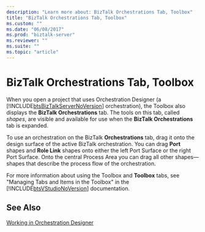 ```yaml
---
description: "Learn more about: BizTalk Orchestrations Tab, Toolbox"
title: "BizTalk Orchestrations Tab, Toolbox"
ms.custom: ""
ms.date: "06/08/2017"
ms.prod: "biztalk-server"
ms.reviewer: ""
ms.suite: ""
ms.topic: "article"
---
```

# BizTalk Orchestrations Tab, Toolbox
When you open a project that uses Orchestration Designer (a [!INCLUDE[btsBizTalkServerNoVersion](../includes/btsbiztalkservernoversion-md.md)] orchestration), the Toolbox also displays the **BizTalk Orchestrations** tab. The tools on this tab, called *shapes*, are visible and available for use when the **BizTalk Orchestrations** tab is expanded.  
  
 To use an orchestration on the BizTalk **Orchestrations** tab, drag it onto the design surface of the active BizTalk orchestration. You can drag **Port** shapes and **Role Link** shapes onto either the left Port Surface or the right Port Surface. Onto the central Process Area you can drag all other shapes—shapes that describe the process flow of the orchestration.  
  
 For more information about using the Toolbox and **Toolbox** tabs, see "Managing Tabs and Items in the Toolbox" in the [!INCLUDE[btsVStudioNoVersion](../includes/btsvstudionoversion-md.md)] documentation.  
  
## See Also  
 [Working in Orchestration Designer](../core/working-in-orchestration-designer.md)
